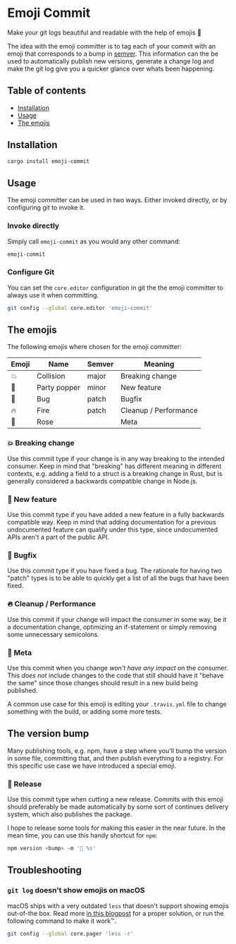 # Emoji Commit

Make your git logs beautiful and readable with the help of emojis 🎉

The idea with the emoji committer is to tag each of your commit with an emoji that corresponds to a bump in [semver][1]. This information can the be used to automatically publish new versions, generate a change log and make the git log give you a quicker glance over whats been happening.

## Table of contents

- [Installation](#installation)
- [Usage](#usage)
- [The emojis](#the-emojis)

## Installation

```sh
cargo install emoji-commit
```

## Usage

The emoji committer can be used in two ways. Either invoked directly, or by configuring git to invoke it.

### Invoke directly

Simply call `emoji-commit` as you would any other command:

```sh
emoji-commit
```

### Configure Git

You can set the `core.editor` configuration in git the the emoji committer to always use it when committing.

```sh
git config --global core.editor 'emoji-commit'
```

## The emojis

The following emojis where chosen for the emoji committer:

|Emoji | Name         | Semver | Meaning               |
|------|--------------|--------|-----------------------|
|💥    | Collision    | major  | Breaking change       |
|🎉    | Party popper | minor  | New feature           |
|🐛    | Bug          | patch  | Bugfix                |
|🔥    | Fire         | patch  | Cleanup / Performance |
|🌹    | Rose         |        | Meta                  |

### 💥 Breaking change

Use this commit type if your change is in any way breaking to the intended consumer. Keep in mind that "breaking" has different meaning in different contexts, e.g. adding a field to a struct is a breaking change in Rust, but is generally considered a backwards compatible change in Node.js.

### 🎉 New feature

Use this commit type if you have added a new feature in a fully backwards compatible way. Keep in mind that adding documentation for a previous undocumented feature can qualify under this type, since undocumented APIs aren't a part of the public API.

### 🐛 Bugfix

Use this commit type if you have fixed a bug. The rationale for having two "patch" types is to be able to quickly get a list of all the bugs that have been fixed.

### 🔥 Cleanup / Performance

Use this commit if your change will impact the consumer in some way, be it a documentation change, optimizing an if-statement or simply removing some unnecessary semicolons.

### 🌹 Meta

Use this commit when you change _won't have any impact_ on the consumer. This _does not_ include changes to the code that still should have it "behave the same" since those changes should result in a new build being published.

A common use case for this emoji is editing your `.travis.yml` file to change something with the build, or adding some more tests.

## The version bump

Many publishing tools, e.g. npm, have a step where you'll bump the version in some file, committing that, and then publish everything to a registry. For this specific use case we have introduced a special emoji.

### 🚢 Release

Use this commit type when cutting a new release. Commits with this emoji should preferably be made automatically by some sort of continues delivery system, which also publishes the package.

I hope to release some tools for making this easier in the near future. In the mean time, you can use this handy shortcut for `npm`:

```sh
npm version <bump> -m '🚢 %s'
```

## Troubleshooting

### `git log` doesn't show emojis on macOS

macOS ships with a very outdated `less` that doesn't support showing emojis out-of-the box. Read more [in this blogpost][2] for a proper solution, or run the following command to make it work™.

```sh
git config --global core.pager 'less -r'
```

[1]: http://semver.org
[2]: http://www.recursion.org/2016/6/19/displaying-emoji-in-git-log
